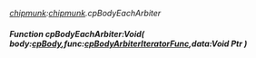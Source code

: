 _[chipmunk](../../modules/chipmunk/chipmunk-module.md):[chipmunk](../../modules/chipmunk/chipmunk-module.md).cpBodyEachArbiter_
##### Function cpBodyEachArbiter:Void( body:[cpBody](../../modules/chipmunk/chipmunk-cpbody.md),func:[cpBodyArbiterIteratorFunc](../../modules/chipmunk/chipmunk-cpbodyarbiteriteratorfunc.md),data:Void Ptr )
